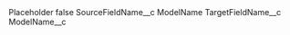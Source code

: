 <?xml version="1.0" encoding="UTF-8"?>
<CustomMetadata xmlns="http://soap.sforce.com/2006/04/metadata" xmlns:xsi="http://www.w3.org/2001/XMLSchema-instance" xmlns:xsd="http://www.w3.org/2001/XMLSchema">
    <label>Placeholder</label>
    <protected>false</protected>
    <values>
        <field>SourceFieldName__c</field>
        <value xsi:type="xsd:string">ModelName</value>
    </values>
    <values>
        <field>TargetFieldName__c</field>
        <value xsi:type="xsd:string">ModelName__c</value>
    </values>
</CustomMetadata>
